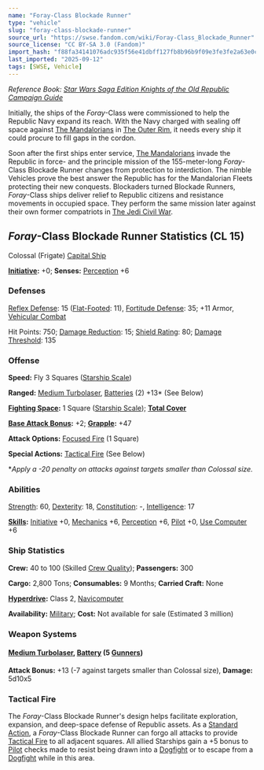 ```yaml
---
name: "Foray-Class Blockade Runner"
type: "vehicle"
slug: "foray-class-blockade-runner"
source_url: "https://swse.fandom.com/wiki/Foray-Class_Blockade_Runner"
source_license: "CC BY-SA 3.0 (Fandom)"
import_hash: "f88fa34141076adc935f56e41dbff127fb8b96b9f09e3fe3fe2a63e0cdd1d4e6"
last_imported: "2025-09-12"
tags: [SWSE, Vehicle]
---
```

*Reference Book: [Star Wars Saga Edition Knights of the Old Republic Campaign Guide](https://swse.fandom.com/wiki/Star_Wars_Saga_Edition_Knights_of_the_Old_Republic_Campaign_Guide)*

Initially, the ships of the *Foray*-Class were commissioned to help the Republic Navy expand its reach. With the Navy charged with sealing off space against [The Mandalorians](https://swse.fandom.com/wiki/The_Mandalorians) in [The Outer Rim](https://swse.fandom.com/wiki/The_Outer_Rim), it needs every ship it could procure to fill gaps in the cordon.

Soon after the first ships enter service, [The Mandalorians](https://swse.fandom.com/wiki/The_Mandalorians) invade the Republic in force- and the principle mission of the 155-meter-long *Foray*-Class Blockade Runner changes from protection to interdiction. The nimble Vehicles prove the best answer the Republic has for the Mandalorian Fleets protecting their new conquests. Blockaders turned Blockade Runners, *Foray*-Class ships deliver relief to Republic citizens and resistance movements in occupied space. They perform the same mission later against their own former compatriots in [The Jedi Civil War](https://swse.fandom.com/wiki/The_Jedi_Civil_War).

## *Foray*-Class Blockade Runner Statistics (CL 15)
Colossal (Frigate) [Capital Ship](https://swse.fandom.com/wiki/Capital_Ship)

**[Initiative](https://swse.fandom.com/wiki/Initiative):** +0; **Senses:** [Perception](https://swse.fandom.com/wiki/Perception) +6
### Defenses
[Reflex Defense](https://swse.fandom.com/wiki/Reflex_Defense_(Vehicles)): 15 ([Flat-Footed](https://swse.fandom.com/wiki/Flat-Footed): 11), [Fortitude Defense](https://swse.fandom.com/wiki/Fortitude_Defense_(Vehicles)): 35; +11 Armor, [Vehicular Combat](https://swse.fandom.com/wiki/Vehicular_Combat)

Hit Points: 750; [Damage Reduction](https://swse.fandom.com/wiki/Damage_Reduction): 15; [Shield Rating](https://swse.fandom.com/wiki/Shield_Rating): 80; [Damage Threshold](https://swse.fandom.com/wiki/Damage_Threshold_(Vehicles)): 135
### Offense
**Speed:** Fly 3 Squares ([Starship Scale](https://swse.fandom.com/wiki/Starship_Scale))

**Ranged:** [Medium Turbolaser](https://swse.fandom.com/wiki/Medium_Turbolasers), [Batteries](https://swse.fandom.com/wiki/Weapon_Batteries) (2) +13* (See Below)

**[Fighting Space](https://swse.fandom.com/wiki/Fighting_Space):** 1 Square ([Starship Scale](https://swse.fandom.com/wiki/Starship_Scale)); **[Total Cover](https://swse.fandom.com/wiki/Total_Cover)**

**[Base Attack Bonus](https://swse.fandom.com/wiki/Base_Attack_Bonus):** +2; **[Grapple](https://swse.fandom.com/wiki/Grapple):** +47

**Attack Options:** [Focused Fire](https://swse.fandom.com/wiki/Focused_Fire) (1 Square)

**Special Actions:** [Tactical Fire](https://swse.fandom.com/wiki/Tactical_Fire) (See Below)

**Apply a -20 penalty on attacks against targets smaller than Colossal size.*
### Abilities
[Strength](https://swse.fandom.com/wiki/Strength): 60, [Dexterity](https://swse.fandom.com/wiki/Dexterity): 18, [Constitution](https://swse.fandom.com/wiki/Constitution): -, [Intelligence](https://swse.fandom.com/wiki/Intelligence): 17

**[Skills](https://swse.fandom.com/wiki/Skills):** [Initiative](https://swse.fandom.com/wiki/Initiative) +0, [Mechanics](https://swse.fandom.com/wiki/Mechanics) +6, [Perception](https://swse.fandom.com/wiki/Perception) +6, [Pilot](https://swse.fandom.com/wiki/Pilot) +0, [Use Computer](https://swse.fandom.com/wiki/Use_Computer) +6
### Ship Statistics
**Crew:** 40 to 100 (Skilled [Crew Quality](https://swse.fandom.com/wiki/Crew_Quality)); **Passengers:** 300

**Cargo:** 2,800 Tons; **Consumables:** 9 Months; **Carried Craft:** None

**[Hyperdrive](https://swse.fandom.com/wiki/Hyperdrive):** Class 2, [Navicomputer](https://swse.fandom.com/wiki/Navicomputer)

**Availability:** [Military](https://swse.fandom.com/wiki/Military); **Cost:** Not available for sale (Estimated 3 million)
### Weapon Systems
#### **[Medium Turbolaser](https://swse.fandom.com/wiki/Medium_Turbolaser), [Battery](https://swse.fandom.com/wiki/Weapon_Batteries) (5 [Gunners](https://swse.fandom.com/wiki/Gunners))**
**Attack Bonus:** +13 (-7 against targets smaller than Colossal size), **Damage:** 5d10x5

### Tactical Fire
The *Foray*-Class Blockade Runner's design helps facilitate exploration, expansion, and deep-space defense of Republic assets. As a [Standard Action](https://swse.fandom.com/wiki/Standard_Action), a *Foray*-Class Blockade Runner can forgo all attacks to provide [Tactical Fire](https://swse.fandom.com/wiki/Tactical_Fire) to all adjacent squares. All allied Starships gain a +5 bonus to [Pilot](https://swse.fandom.com/wiki/Pilot) checks made to resist being drawn into a [Dogfight](https://swse.fandom.com/wiki/Dogfight) or to escape from a [Dogfight](https://swse.fandom.com/wiki/Dogfight) while in this area.